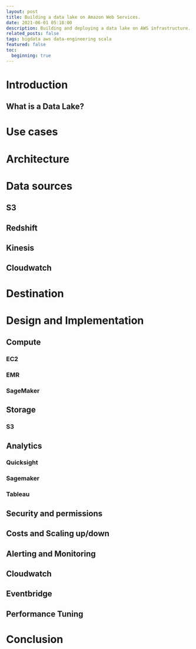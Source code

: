 ```yaml
---
layout: post
title: Building a data lake on Amazon Web Services.
date: 2021-06-01 05:18:00
description: Building and deploying a data lake on AWS infrastructure.
related_posts: false
tags: bigdata aws data-engineering scala
featured: false
toc: 
  beginning: true
---
```


# Introduction
## What is a Data Lake?

# Use cases

# Architecture

# Data sources
## S3
## Redshift
## Kinesis
## Cloudwatch

# Destination

# Design and Implementation
## Compute
### EC2
### EMR
### SageMaker

## Storage
### S3

## Analytics
### Quicksight
### Sagemaker
### Tableau

## Security and permissions

## Costs and Scaling up/down

## Alerting and Monitoring
## Cloudwatch
## Eventbridge

## Performance Tuning

# Conclusion